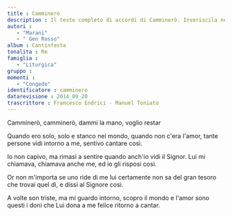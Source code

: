 ```yaml
--- 
title : Camminerò
description : Il testo completo di accordi di Camminerò. Inseriscila nel tuo canzoniere!
autori : 
   - "Marani"
   - " Gen Rosso"
album : Cantinfesta
tonalita : Re
famiglia : 
   - "Liturgica"
gruppo : 
momenti : 
   - "Congedo"
identificatore : camminero
datarevisione : 2014_09_20
trascrittore : Francesco Endrici - Manuel Toniato
--- 
```




Camminerò, camminerò, 
dammi la mano, voglio restar 


Quando ero solo, solo e stanco nel mondo,
quando non c'era l'amor,
tante persone vidi intorno a me,
sentivo cantare così.


Io non capivo, ma rimasi a sentire
quando anch'io vidi il Signor.
Lui mi chiamava, chiamava anche me,
ed io gli risposi così.


Or non m'importa se uno ride di me
lui certamente non sa
del gran tesoro che trovai quel dì,
e dissi al Signore così.


A volte son triste, ma mi guardo intorno,
scopro il mondo e l'amor
sono questi i doni che Lui dona a me
felice ritorno a cantar.


